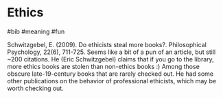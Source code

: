 # Ethics

#bib #meaning #fun

Schwitzgebel, E. (2009). Do ethicists steal more books?. Philosophical Psychology, 22(6), 711-725.
Seems like a bit of a pun of an article, but still ~200 citations. He (Eric Schwitzgebel) claims that if you go to the library, more ethics books are stolen than non-ethics books :) Among those obscure late-19-century books that are rarely checked out. He had some other publications on the behavior of professional ethicists, which may be worth checking out.
